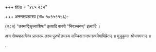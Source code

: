 +++
title = "४८५ २८२"

+++
अनन्तरञ्चास्य (भा० १०१५११५६)- 

(२८२) "तस्माद्विसृज्याशिषः" इत्यादि वाक्ये "निरञ्जनम्" इत्यादि । 

अत्र सेव्यपादत्वेनंव प्राप्तस्य तस्य पुरुषोत्तमस्य सच्चिदानन्दघनत्वमेवाभिप्रेतम् ॥ मुचुकुन्दः श्रोभगवन्तम् ॥ 

. 
